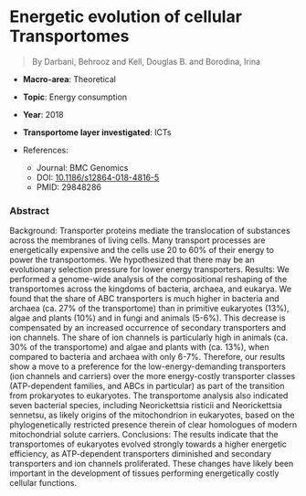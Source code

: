 # Energetic evolution of cellular Transportomes

> By Darbani, Behrooz and Kell, Douglas B. and Borodina, Irina

- **Macro-area**: Theoretical
- **Topic**: Energy consumption
- **Year**: 2018
- **Transportome layer investigated**: ICTs

- References:
  - Journal: BMC Genomics
  - DOI: [10.1186/s12864-018-4816-5](https://doi.org/10.1186/s12864-018-4816-5)
  - PMID: 29848286

### Abstract

Background: Transporter proteins mediate the translocation of substances across the membranes of living cells. Many transport processes are energetically expensive and the cells use 20 to 60% of their energy to power the transportomes. We hypothesized that there may be an evolutionary selection pressure for lower energy transporters. Results: We performed a genome-wide analysis of the compositional reshaping of the transportomes across the kingdoms of bacteria, archaea, and eukarya. We found that the share of ABC transporters is much higher in bacteria and archaea (ca. 27% of the transportome) than in primitive eukaryotes (13%), algae and plants (10%) and in fungi and animals (5-6%). This decrease is compensated by an increased occurrence of secondary transporters and ion channels. The share of ion channels is particularly high in animals (ca. 30% of the transportome) and algae and plants with (ca. 13%), when compared to bacteria and archaea with only 6-7%. Therefore, our results show a move to a preference for the low-energy-demanding transporters (ion channels and carriers) over the more energy-costly transporter classes (ATP-dependent families, and ABCs in particular) as part of the transition from prokaryotes to eukaryotes. The transportome analysis also indicated seven bacterial species, including Neorickettsia risticii and Neorickettsia sennetsu, as likely origins of the mitochondrion in eukaryotes, based on the phylogenetically restricted presence therein of clear homologues of modern mitochondrial solute carriers. Conclusions: The results indicate that the transportomes of eukaryotes evolved strongly towards a higher energetic efficiency, as ATP-dependent transporters diminished and secondary transporters and ion channels proliferated. These changes have likely been important in the development of tissues performing energetically costly cellular functions.
